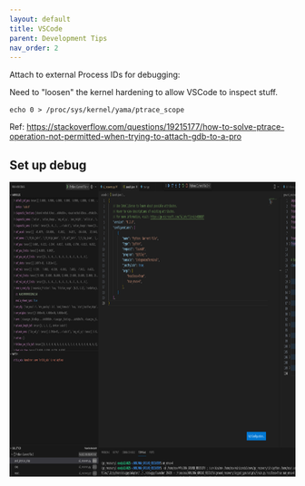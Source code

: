 ```yaml
---
layout: default
title: VSCode
parent: Development Tips
nav_order: 2
---
```


Attach to external Process IDs for debugging:

Need to "loosen" the kernel hardening to allow VSCode to inspect stuff.
```
echo 0 > /proc/sys/kernel/yama/ptrace_scope
```
Ref: https://stackoverflow.com/questions/19215177/how-to-solve-ptrace-operation-not-permitted-when-trying-to-attach-gdb-to-a-pro

## Set up debug
<img src="../assets/imgs/vscode/launchjson.png" width="750" height="520">

